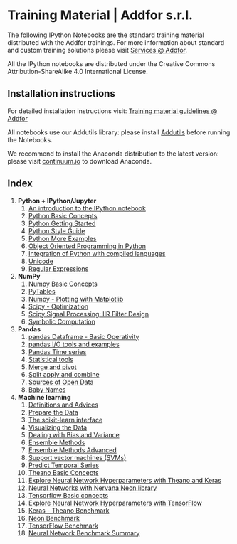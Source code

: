 # Training Material | Addfor s.r.l.

The following IPython Notebooks are the standard training material distributed with the Addfor trainings. For more information about standard and custom training solutions please visit [Services @ Addfor](http://add-for.com/services).

All the IPython notebooks are distributed under the Creative Commons Attribution-ShareAlike 4.0 International License.

## Installation instructions

For detailed installation instructions visit: [Training material guidelines @ Addfor](http://add-for.com/guidelines)

All notebooks use our Addutils library: please install [Addutils](https://dl.dropboxusercontent.com/u/3172021/Addutils.zip) before running the Notebooks.

We recommend to install the Anaconda distribution to the latest version: please visit [continuum.io](continuum.io) to download Anaconda.

## Index

1. **Python + IPython/Jupyter**
    1. [An introduction to the IPython notebook](http://nbviewer.ipython.org/github/addfor/tutorials/blob/master/python-ipython/py01v04_ipython_notebook_introduction.ipynb)
    1. [Python Basic Concepts](http://nbviewer.ipython.org/github/addfor/tutorials/blob/master/python-ipython/py02v04_python_basics.ipynb)
    1. [Python Getting Started](http://nbviewer.ipython.org/github/addfor/tutorials/blob/master/python-ipython/py03v04_python_getting_started.ipynb)
    1. [Python Style Guide](http://nbviewer.ipython.org/github/addfor/tutorials/blob/master/python-ipython/py04v04_python_style_guide.ipynb)
    1. [Python More Examples](http://nbviewer.ipython.org/github/addfor/tutorials/blob/master/python-ipython/py05v04_python_more_examples.ipynb)
    1. [Object Oriented Programming in Python](http://nbviewer.ipython.org/github/addfor/tutorials/blob/master/python-ipython/py06v04_python_object_oriented.ipynb)
    1. [Integration of Python with compiled languages](http://nbviewer.ipython.org/github/addfor/tutorials/blob/master/python-ipython/py07v04_python_speed-up_with_C.ipynb)
    1. [Unicode](http://nbviewer.ipython.org/github/addfor/tutorials/blob/master/python-ipython/py08v04_Unicode.ipynb)
    1. [Regular Expressions](http://nbviewer.ipython.org/github/addfor/tutorials/blob/master/python-ipython/py09v04_python_regular_expressions.ipynb)
1. **NumPy**
    1. [Numpy Basic Concepts](http://nbviewer.ipython.org/github/addfor/tutorials/blob/master/numpy/np01v04_numpy_basics.ipynb)
    1. [PyTables](http://nbviewer.ipython.org/github/addfor/tutorials/blob/master/numpy/np02v04_numpy_PyTables.ipynb)
    1. [Numpy - Plotting with Matplotlib](http://nbviewer.ipython.org/github/addfor/tutorials/blob/master/numpy/np03v04_numpy_plotting.ipynb)
    1. [Scipy - Optimization](http://nbviewer.ipython.org/github/addfor/tutorials/blob/master/numpy/np04v04_scipy_optimization.ipynb)
    1. [Scipy Signal Processing: IIR Filter Design](http://nbviewer.ipython.org/github/addfor/tutorials/blob/master/numpy/np05v04_scipy_sig_processing_IIRfilter_design.ipynb)
    1. [Symbolic Computation](http://nbviewer.ipython.org/github/addfor/tutorials/blob/master/numpy/np06v04_Symbolic_Computation.ipynb)
1. **Pandas**
    1. [pandas Dataframe - Basic Operativity](http://nbviewer.ipython.org/github/addfor/tutorials/blob/master/pandas/pd01v04_basic_data_operativity.ipynb)
    1. [pandas I/O tools and examples](http://nbviewer.ipython.org/github/addfor/tutorials/blob/master/pandas/pd02v04_input_output.ipynb)
    1. [Pandas Time series](http://nbviewer.ipython.org/github/addfor/tutorials/blob/master/pandas/pd03v04_time_series.ipynb)
    1. [Statistical tools](http://nbviewer.ipython.org/github/addfor/tutorials/blob/master/pandas/pd04v04_statistical_tools.ipynb)
    1. [Merge and pivot](http://nbviewer.ipython.org/github/addfor/tutorials/blob/master/pandas/pd05v04_data_organization.ipynb)
    1. [Split apply and combine](http://nbviewer.ipython.org/github/addfor/tutorials/blob/master/pandas/pd06v04_advanced_data_management.ipynb)
    1. [Sources of Open Data](http://nbviewer.ipython.org/github/addfor/tutorials/blob/master/pandas/pd07v04_open_data.ipynb)
    1. [Baby Names](http://nbviewer.ipython.org/github/addfor/tutorials/blob/master/pandas/pd08v04_babynames.ipynb)
1. **Machine learning**
    1. [Definitions and Advices](http://nbviewer.ipython.org/github/addfor/tutorials/blob/master/machine_learning/ml00v04_definitions.ipynb)
    1. [Prepare the Data](http://nbviewer.ipython.org/github/addfor/tutorials/blob/master/machine_learning/ml01v04_prepare_the_data.ipynb)
    1. [The scikit-learn interface](http://nbviewer.ipython.org/github/addfor/tutorials/blob/master/machine_learning/ml02v04_the_scikit-learn_interface.ipynb)
    1. [Visualizing the Data](http://nbviewer.ipython.org/github/addfor/tutorials/blob/master/machine_learning/ml03v04_visualizing_the_data.ipynb)
    1. [Dealing with Bias and Variance](http://nbviewer.ipython.org/github/addfor/tutorials/blob/master/machine_learning/ml04v04_dealing_with_bias_and_variance.ipynb)
    1. [Ensemble Methods](http://nbviewer.ipython.org/github/addfor/tutorials/blob/master/machine_learning/ml05v04_ensemble_methods.ipynb)
    1. [Ensemble Methods Advanced](http://nbviewer.ipython.org/github/addfor/tutorials/blob/master/machine_learning/ml06v04_ensemble_methods_advanced.ipynb)
    1. [Support vector machines (SVMs)](http://nbviewer.ipython.org/github/addfor/tutorials/blob/master/machine_learning/ml13v04_support_vector_machines.ipynb)
    1. [Predict Temporal Series](http://nbviewer.ipython.org/github/addfor/tutorials/blob/master/machine_learning/ml15v04_predict_temporal_series.ipynb)
    1. [Theano Basic Concepts](http://nbviewer.ipython.org/github/addfor/tutorials/blob/master/machine_learning/ml20v04_theano_basics.ipynb)
    1. [Explore Neural Network Hyperparameters with Theano and Keras](http://nbviewer.ipython.org/github/addfor/tutorials/blob/master/machine_learning/ml21v04_theano_NN_explore_hyperparameters.ipynb)
    1. [Neural Networks with Nervana Neon library](http://nbviewer.ipython.org/github/addfor/tutorials/blob/master/machine_learning/ml23v04_neon_NN_basics_and_hyperparameters-py27.ipynb)
    1. [Tensorflow Basic concepts](http://nbviewer.ipython.org/github/addfor/tutorials/blob/master/machine_learning/ml25v04_tensorflow_basics.ipynb)
    1. [Explore Neural Network Hyperparameters with TensorFlow](http://nbviewer.ipython.org/github/addfor/tutorials/blob/master/machine_learning/ml26v04_tensorflow_NN_explore_hyperparameters.ipynb)
    1. [Keras - Theano Benchmark](http://nbviewer.ipython.org/github/addfor/tutorials/blob/master/machine_learning/ml30v04_Keras_NN_test.ipynb)
    1. [Neon Benchmark](http://nbviewer.ipython.org/github/addfor/tutorials/blob/master/machine_learning/ml31v04_Neon_NN_test.ipynb)
    1. [TensorFlow Benchmark](http://nbviewer.ipython.org/github/addfor/tutorials/blob/master/machine_learning/ml32v04_TensorFlow_NN_test.ipynb)
    1. [Neural Network Benchmark Summary](http://nbviewer.ipython.org/github/addfor/tutorials/blob/master/machine_learning/ml33v04_NN_benchmark.ipynb)